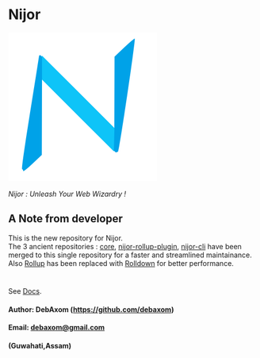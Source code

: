 # Nijor
![Nijor](./logo.svg)

*Nijor : Unleash Your Web Wizardry !* <br>
## A Note from developer
This is the new repository for Nijor. <br>
The 3 ancient repositories : [core](https://github.com/nijorjs/core), [nijor-rollup-plugin](https://github.com/nijorjs/nijor-rollup-plugin), [nijor-cli](https://github.com/nijorjs/nijor-cli) have been merged to this single repository for a faster and streamlined maintainance. Also [Rollup](https://rollupjs.org) has been replaced with [Rolldown](https://rolldown.rs) for better performance.
# 
See [Docs](https://nijorjs.github.io).

#### Author: DebAxom (https://github.com/debaxom)
#### Email: debaxom@gmail.com
#### (Guwahati,Assam)